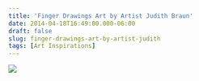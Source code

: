 ```yaml
---
title: 'Finger Drawings Art by Artist Judith Braun'
date: 2014-04-18T16:49:00.000-06:00
draft: false
slug: finger-drawings-art-by-artist-judith
tags: [Art Inspirations]
---
```


![](/images/blog/legacy/483963_273632326099880_1851756455_n.jpg)